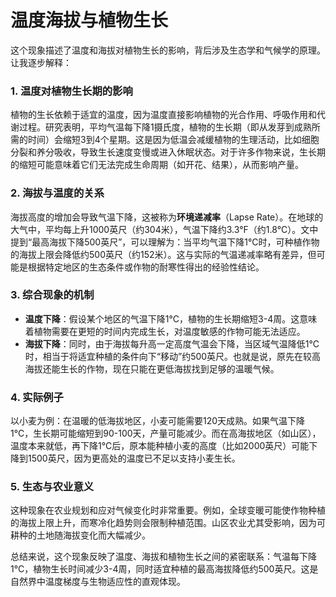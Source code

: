 # 温度海拔与植物生长

这个现象描述了温度和海拔对植物生长的影响，背后涉及生态学和气候学的原理。让我逐步解释：

### 1. **温度对植物生长期的影响**
植物的生长依赖于适宜的温度，因为温度直接影响植物的光合作用、呼吸作用和代谢过程。研究表明，平均气温每下降1摄氏度，植物的生长期（即从发芽到成熟所需的时间）会缩短3到4个星期。这是因为低温会减缓植物的生理活动，比如细胞分裂和养分吸收，导致生长速度变慢或进入休眠状态。对于许多作物来说，生长期的缩短可能意味着它们无法完成生命周期（如开花、结果），从而影响产量。

### 2. **海拔与温度的关系**
海拔高度的增加会导致气温下降，这被称为**环境递减率**（Lapse Rate）。在地球的大气中，平均每上升1000英尺（约304米），气温下降约3.3°F（约1.8°C）。文中提到“最高海拔下降500英尺”，可以理解为：当平均气温下降1°C时，可种植作物的海拔上限会降低约500英尺（约152米）。这与实际的气温递减率略有差异，但可能是根据特定地区的生态条件或作物的耐寒性得出的经验性结论。

### 3. **综合现象的机制**
- **温度下降**：假设某个地区的气温下降1°C，植物的生长期缩短3-4周。这意味着植物需要在更短的时间内完成生长，对温度敏感的作物可能无法适应。
- **海拔下降**：同时，由于海拔每升高一定高度气温会下降，当区域气温降低1°C时，相当于将适宜种植的条件向下“移动”约500英尺。也就是说，原先在较高海拔还能生长的作物，现在只能在更低海拔找到足够的温暖气候。

### 4. **实际例子**
以小麦为例：在温暖的低海拔地区，小麦可能需要120天成熟。如果气温下降1°C，生长期可能缩短到90-100天，产量可能减少。而在高海拔地区（如山区），温度本来就低，再下降1°C后，原本能种植小麦的高度（比如2000英尺）可能下降到1500英尺，因为更高处的温度已不足以支持小麦生长。

### 5. **生态与农业意义**
这种现象在农业规划和应对气候变化时非常重要。例如，全球变暖可能使作物种植的海拔上限上升，而寒冷化趋势则会限制种植范围。山区农业尤其受影响，因为可耕种的土地随海拔变化而大幅减少。

总结来说，这个现象反映了温度、海拔和植物生长之间的紧密联系：气温每下降1°C，植物生长时间减少3-4周，同时适宜种植的最高海拔降低约500英尺。这是自然界中温度梯度与生物适应性的直观体现。